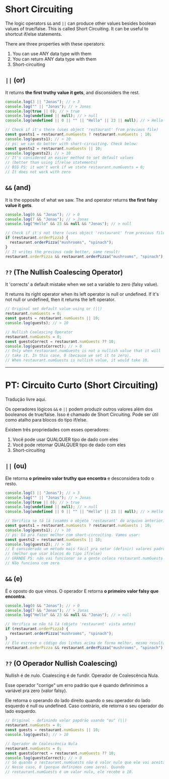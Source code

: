 # Short Circuiting

The logic operators `&&` and `||` can produce other values besides boolean values of true/false. This is called Short Circuiting. It can be useful to shortcut if/else statements.

There are three properties with these operators:

1. You can use ANY data type with them
2. You can return ANY data type with them
3. Short-circuiting

## `||` (or)

It returns **the first truthy value it gets**, and disconsiders the rest.

```javascript
console.log(3 || "Jonas"); // > 3
console.log("" || "Jonas"); // > Jonas
console.log(true || 0); // > true
console.log(undefined || null); // > null
console.log(undefined || 0 || "" || "Hello" || 23 || null); // > Hello

// Check if it's there (uses object 'restaurant' from previous file)
const guests1 = restaurant.numGuests ? restaurant.numGuests : 10;
console.log(guests1); // > 10
// ps: we can do better with short-circuiting. Check below:
const guests2 = restaurant.numGuests || 10;
console.log(guests2); // > 10
// It's considered an easier method to set default values
// (better than using if/else statements)
// BIG PS: it won't work if we state restaurant.numGuests = 0;
// It does not work with zero
```

## `&&` (and)

It is the opposite of what we saw. The and operator returns **the first falsy value it gets**.

```javascript
console.log(0 && "Jonas"); // > 0
console.log(7 && "Jonas"); // > Jonas
console.log("Hello" && 23 && null && "Jonas"); // > null

// Check if it's not there (uses object 'restaurant' from previous file)
if (restaurant.orderPizza) {
  restaurant.orderPizza("mushrooms", "spinach");
}
// It writes the previous code better, same result:
restaurant.orderPizza && restaurant.orderPizza("mushrooms", "spinach");
```

## `??` (The Nullish Coalescing Operator)

It 'corrects' a default mistake when we set a variable to zero (falsy value).

It returns its right operator when its left operator is null or undefined. If it's not null or undefined, then it returns the left operator.

```javascript
// Original set default value using or (||)
restaurant.numGuests = 0;
const guests = restaurant.numGuests || 10;
console.log(guests); // > 10

// Nullish Coalescing Operator
restaurant.numGuests = 0;
const guestsCorrect = restaurant.numGuests ?? 10;
console.log(guestsCorrect); // > 0
// Only when restaurant.numGuests is not a nullish value that it will
// take it. In this case, 0 (because we set it to zero).
// When restaurant.numGuests is nullish value, it would take 10.
```

---

# PT: Circuito Curto (Short Circuiting)

Tradução livre aqui.

Os operadores lógicos `&&` e `||` podem produzir outros valores além dos booleanos de true/false. Isso é chamado de Short Circuiting. Pode ser útil como atalho para blocos do tipo if/else.

Existem três propriedades com esses operadores:

1. Você pode usar QUALQUER tipo de dado com eles
2. Você pode retornar QUALQUER tipo de dado com eles
3. Short-circuiting

## `||` (ou)

Ele retorna **o primeiro valor truthy que encontra** e desconsidera todo o resto.

```javascript
console.log(3 || "Jonas"); // > 3
console.log("" || "Jonas"); // > Jonas
console.log(true || 0); // > true
console.log(undefined || null); // > null
console.log(undefined || 0 || "" || "Hello" || 23 || null); // > Hello

// Verifica se tá lá (usamos o objeto 'restaurant' do arquivo anterior)
const guests1 = restaurant.numGuests ? restaurant.numGuests : 10;
console.log(guests1); // > 10
// ps: Dá pra fazer melhor com short-circuiting. Vamos usar:
const guests2 = restaurant.numGuests || 10;
console.log(guests2); // > 10
// É considerado um método mais fácil pra setar (definir) valores padrões
// (melhor que usar blocos do tipo if/else)
// GRANDE PS: não vai funcionar se a gente coloca restaurant.numGuests = 0;
// Não funciona com zero
```

## `&&` (e)

É o oposto do que vimos. O operador E retorna **o primeiro valor falsy que encontra**.

```javascript
console.log(0 && "Jonas"); // > 0
console.log(7 && "Jonas"); // > Jonas
console.log("Hello" && 23 && null && "Jonas"); // > null

// Verifica se não tá lá (objeto 'restaurant' vista antes)
if (restaurant.orderPizza) {
  restaurant.orderPizza("mushrooms", "spinach");
}
// Ele escreve o código das linhas acima de forma melhor, mesmo resultado:
restaurant.orderPizza && restaurant.orderPizza("mushrooms", "spinach");
```

## `??` (O Operador Nullish Coalescing)

Nullish é de nulo. Coalescing é de fundir. Operador de Coalescência Nula.

Esse operador "corrige" um erro padrão que é quando defininimos a variável pra zero (valor falsy).

Ele retorna o operando do lado direito quando o seu operador do lado esquerdo é null ou undefined. Caso contrário, ele retorna o seu operador do lado esquerdo.

```javascript
// Original - definindo valor papdrão usando "ou" (||)
restaurant.numGuests = 0;
const guests = restaurant.numGuests || 10;
console.log(guests); // > 10

// Operador de Coalescência Nula
restaurant.numGuests = 0;
const guestsCorrect = restaurant.numGuests ?? 10;
console.log(guestsCorrect); // > 0
// Só quando o restaurant.numGuests não é valor nulo que ele vai aceitar.
// Nesse caso, 0 (porque definimos como zero). Quando
// restaurant.numGuests é um valor nulo, ele recebe o 10.
```
